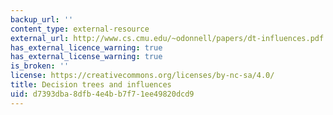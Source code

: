 ```yaml
---
backup_url: ''
content_type: external-resource
external_url: http://www.cs.cmu.edu/~odonnell/papers/dt-influences.pdf
has_external_licence_warning: true
has_external_license_warning: true
is_broken: ''
license: https://creativecommons.org/licenses/by-nc-sa/4.0/
title: Decision trees and influences
uid: d7393dba-8dfb-4e4b-b7f7-1ee49820dcd9
---
```

